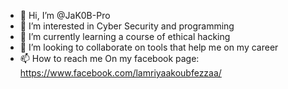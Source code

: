- 👋 Hi, I’m @JaK0B-Pro
- 👀 I’m interested in Cyber Security and programming
- 🌱 I’m currently learning a course of ethical hacking
- 💞️ I’m looking to collaborate on tools that help me on my career 
- 📫 How to reach me On my facebook page: https://www.facebook.com/lamriyaakoubfezzaa/

<!---
JaK0B-Pro/JaK0B-Pro is a ✨ special ✨ repository because its `README.md` (this file) appears on your GitHub profile.
You can click the Preview link to take a look at your changes.
--->
